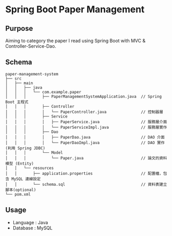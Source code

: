 # Spring Boot Paper Management
## Purpose
Aiming to category the paper I read using Spring Boot with MVC & Controller-Service-Dao.
## Schema
```plaintext
paper-management-system
├── src
│   ├── main
│   │   ├── java
│   │   │   └── com.example.paper
│   │   │       ├── PaperManagementSystemApplication.java  // Spring Boot 主程式
│   │   │       ├── Controller
│   │   │       │   └── PaperController.java               // 控制器層
│   │   │       ├── Service
│   │   │       │   ├── PaperService.java                  // 服務層介面
│   │   │       │   └── PaperServiceImpl.java              // 服務層實作
│   │   │       ├── Dao
│   │   │       │   ├── PaperDao.java                      // DAO 介面
│   │   │       │   └── PaperDaoImpl.java                  // DAO 實作 (利用 Spring JDBC)
│   │   │       └── Model
│   │   │           └── Paper.java                         // 論文的資料模型 (Entity)
│   │   └── resources
│   │       ├── application.properties                     // 配置檔，包含 MySQL 連線設定
│   │       └── schema.sql                                 // 資料表建立腳本(optional)
└── pom.xml
```
## Usage
- Language : Java
- Database : MySQL
